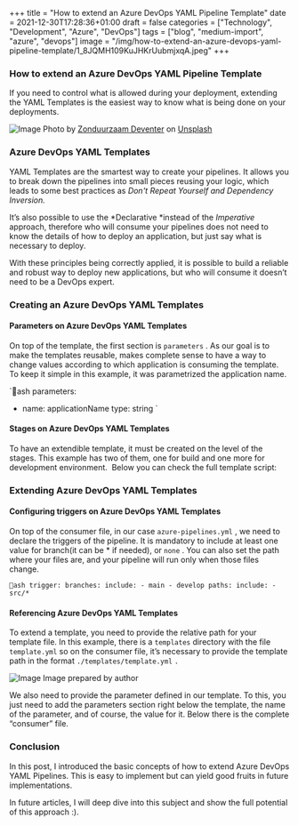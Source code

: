 ﻿+++
title = "How to extend an Azure DevOps YAML Pipeline Template"
date = 2021-12-30T17:28:36+01:00
draft = false
categories = ["Technology", "Development", "Azure", "DevOps"]
tags = ["blog", "medium-import", "azure", "devops"]
image = "/img/how-to-extend-an-azure-devops-yaml-pipeline-template/1_8JQMH109KuJHKrUubmjxqA.jpeg"
+++

### How to extend an Azure DevOps YAML Pipeline Template

If you need to control what is allowed during your deployment, extending the YAML Templates is the easiest way to know what is being done on your deployments.

![Image](/img/how-to-extend-an-azure-devops-yaml-pipeline-template/1_8JQMH109KuJHKrUubmjxqA.jpeg)
Photo by [Zonduurzaam Deventer](https://unsplash.com/@zonduurzaam?utm_source=unsplash&utm_medium=referral&utm_content=creditCopyText) on [Unsplash](https://unsplash.com/s/photos/power-strip?utm_source=unsplash&utm_medium=referral&utm_content=creditCopyText)

### Azure DevOps YAML Templates

YAML Templates are the smartest way to create your pipelines. It allows you to break down the pipelines into small pieces reusing your logic, which leads to some best practices as *Don't Repeat Yourself *and* Dependency Inversion.*

It’s also possible to use the *Declarative *instead of the *Imperative* approach, therefore who will consume your pipelines does not need to know the details of how to deploy an application, but just say what is necessary to deploy.

With these principles being correctly applied, it is possible to build a reliable and robust way to deploy new applications, but who will consume it doesn’t need to be a DevOps expert.

### Creating an Azure DevOps YAML Templates

#### Parameters on Azure DevOps YAML Templates

On top of the template, the first section is `parameters` . As our goal is to make the templates reusable, makes complete sense to have a way to change values according to which application is consuming the template. To keep it simple in this example, it was parametrized the application name.

`ash
parameters:
  - name: applicationName
    type: string
`

#### Stages on Azure DevOps YAML Templates

To have an extendible template, it must be created on the level of the stages. This example has two of them, one for build and one more for development environment. 
Below you can check the full template script:

### Extending Azure DevOps YAML Templates

#### Configuring triggers on Azure DevOps YAML Templates

On top of the consumer file, in our case `azure-pipelines.yml` , we need to declare the triggers of the pipeline. It is mandatory to include at least one value for branch(it can be * if needed), or `none` . You can also set the path where your files are, and your pipeline will run only when those files change.

`ash
trigger:
  branches:
    include:
      - main
      - develop
  paths:
    include:
      - src/*
`

#### Referencing Azure DevOps YAML Templates

To extend a template, you need to provide the relative path for your template file. In this example, there is a `templates` directory with the file `template.yml` so on the consumer file, it’s necessary to provide the template path in the format `./templates/template.yml` `.`

![Image](/img/how-to-extend-an-azure-devops-yaml-pipeline-template/1_PKHTHZN9K5hkDjgXRZ7mzQ.png)
Image prepared by author

We also need to provide the parameter defined in our template. To this, you just need to add the parameters section right below the template, the name of the parameter, and of course, the value for it. Below there is the complete “consumer” file.

### Conclusion

In this post, I introduced the basic concepts of how to extend Azure DevOps YAML Pipelines. This is easy to implement but can yield good fruits in future implementations.

In future articles, I will deep dive into this subject and show the full potential of this approach :).

